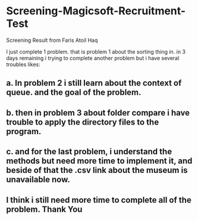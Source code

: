 # Screening-Magicsoft-Recruitment-Test
Screening Result from Faris Atoil Haq

I just complete 1 problem. that is problem 1 about the sorting thing in.
in 3 days remaining i trying to complete another problem but i have several troubles likes:

a. In problem 2 i still learn about the context of queue. and the goal of the problem.
-
b. then in problem 3 about folder compare i have trouble to apply the directory files to the program.
-
c. and for the last problem, i understand the methods but need more time to implement it, and beside of that the .csv link about the museum is unavailable now.
-
I think i still need more time to complete all of the problem. Thank You
-
